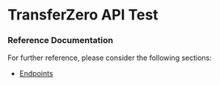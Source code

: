 # TransferZero API Test

### Reference Documentation
For further reference, please consider the following sections:

* [Endpoints](https://api.transferzero.com/documentation/#endpoints)

